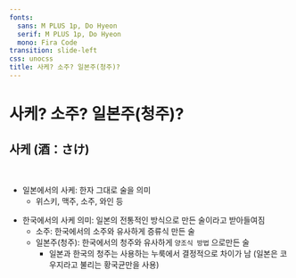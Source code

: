 ```yaml
---
fonts:
  sans: M PLUS 1p, Do Hyeon
  serif: M PLUS 1p, Do Hyeon
  mono: Fira Code
transition: slide-left
css: unocss
title: 사케? 소주? 일본주(청주)?
---
```


# 사케? 소주? 일본주(청주)?

## 사케 (酒：さけ)

<br/>


- 일본에서의 사케: 한자 그대로 술을 의미
  - 위스키, 맥주, 소주, 와인 등

<v-click>

- 한국에서의 사케 의미: 일본의 전통적인 방식으로 만든 술이라고 받아들여짐
  - 소주: 한국에서의 소주와 유사하게 증류식 만든 술
  - 일본주(청주): 한국에서의 청주와 유사하게 <code v-mark.circle.orange="2">양조식 방법</code> 으로만든 술
    - 일본과 한국의 청주는 사용하는 누룩에서 결정적으로 차이가 남 <span v-mark.red="3">(일본은 코우지라고 불리는 황국균만을 사용)</span>

</v-click>
